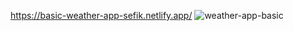 https://basic-weather-app-sefik.netlify.app/
![weather-app-basic](https://user-images.githubusercontent.com/91076807/146536547-555038cd-50b9-4196-82ea-bb98f353ffd0.gif)
